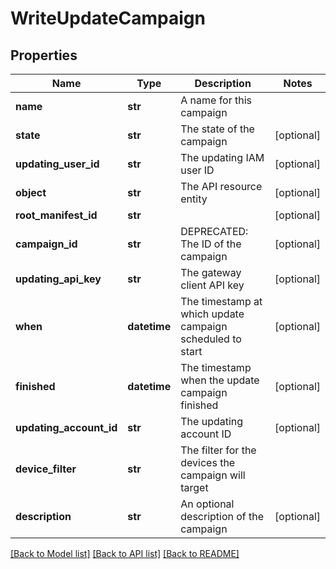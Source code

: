 # WriteUpdateCampaign

## Properties
Name | Type | Description | Notes
------------ | ------------- | ------------- | -------------
**name** | **str** | A name for this campaign | 
**state** | **str** | The state of the campaign | [optional] 
**updating_user_id** | **str** | The updating IAM user ID | [optional] 
**object** | **str** | The API resource entity | [optional] 
**root_manifest_id** | **str** |  | [optional] 
**campaign_id** | **str** | DEPRECATED: The ID of the campaign | [optional] 
**updating_api_key** | **str** | The gateway client API key | [optional] 
**when** | **datetime** | The timestamp at which update campaign scheduled to start | [optional] 
**finished** | **datetime** | The timestamp when the update campaign finished | [optional] 
**updating_account_id** | **str** | The updating account ID | [optional] 
**device_filter** | **str** | The filter for the devices the campaign will target | 
**description** | **str** | An optional description of the campaign | [optional] 

[[Back to Model list]](../README.md#documentation-for-models) [[Back to API list]](../README.md#documentation-for-api-endpoints) [[Back to README]](../README.md)



